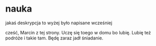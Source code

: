 # nauka
jakaś deskrypcja
to wyżej było napisane wcześniej

cześć,
Marcin z tej strony. Uczę się toego w domu bo lubię. Lubię też podróże i takie tam.
Będę zaraz jadł śniadanie.
